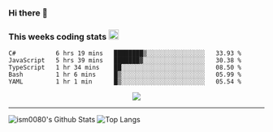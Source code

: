 ### Hi there 👋

<!--START_SECTION:giphy-->
<!--END_SECTION:giphy-->

### This weeks coding stats <img src="https://media1.giphy.com/media/LmNwrBhejkK9EFP504/giphy.gif?cid=ecf05e4723nsktnyyj53u162g7cy5rjqfg6gz06kxdg5y55g&rid=giphy.gif" width="20" height="20" />
<!--START_SECTION:waka-->
```text
C#           6 hrs 19 mins   ████████▒░░░░░░░░░░░░░░░░   33.93 % 
JavaScript   5 hrs 39 mins   ███████▓░░░░░░░░░░░░░░░░░   30.38 % 
TypeScript   1 hr 34 mins    ██░░░░░░░░░░░░░░░░░░░░░░░   08.50 % 
Bash         1 hr 6 mins     █▒░░░░░░░░░░░░░░░░░░░░░░░   05.99 % 
YAML         1 hr 1 min      █▒░░░░░░░░░░░░░░░░░░░░░░░   05.54 % 
```
<!--END_SECTION:waka-->

<!--START_SECTION:comicstrip-->
<p align="center">
 <a href="https://xkcd.com/">
 <img src="https://imgs.xkcd.com/comics/cyber_cafe.png" />
</a>
</p>
<!--END_SECTION:comicstrip-->

---

![ism0080's Github Stats](https://github-readme-stats.vercel.app/api?username=ism0080&show_icons=true%hide_border=true&hide=issues)
![Top Langs](https://github-readme-stats.vercel.app/api/top-langs/?username=ism0080&layout=compact)

<!--
**ism0080/ism0080** is a ✨ _special_ ✨ repository because its `README.md` (this file) appears on your GitHub profile.

Here are some ideas to get you started:

- 🔭 I’m currently working on ...
- 🌱 I’m currently learning ...
- 👯 I’m looking to collaborate on ...
- 🤔 I’m looking for help with ...
- 💬 Ask me about ...
- 📫 How to reach me: ...
- 😄 Pronouns: ...
- ⚡ Fun fact: ...
-->
